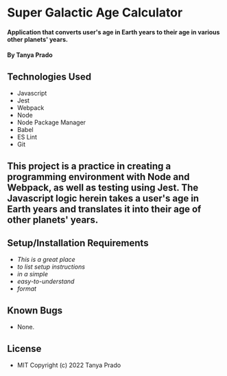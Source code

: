 # Super Galactic Age Calculator

#### Application that converts user's age in Earth years to their age in various other planets' years.

#### By Tanya Prado

## Technologies Used

* Javascript
* Jest
* Webpack
* Node
* Node Package Manager
* Babel
* ES Lint
* Git

## This project is a practice in creating a programming environment with Node and Webpack, as well as testing using Jest. The Javascript logic herein takes a user's age in Earth years and translates it into their age of other planets' years. 

## Setup/Installation Requirements

* _This is a great place_
* _to list setup instructions_
* _in a simple_
* _easy-to-understand_
* _format_

## Known Bugs

* None.

## License

* MIT Copyright (c) 2022 Tanya Prado